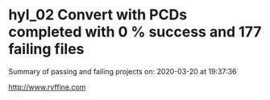 # hyl_02 Convert with PCDs completed with 0 % success and 177 failing files

Summary of passing and failing projects on: 2020-03-20 at 19:37:36

http://www.ryffine.com
